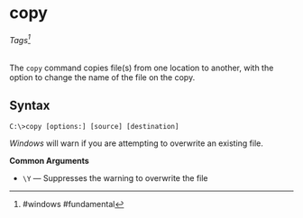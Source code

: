 # copy
###### Tags[^1]

The `copy` command copies file(s) from one location to another, with the option to change the name of the file on the copy. 

## Syntax

```
C:\>copy [options:] [source] [destination]
```

*Windows* will warn if you are attempting to overwrite an existing file. 

**Common Arguments**
- `\Y` &mdash; Suppresses the warning to overwrite the file


 [^1]: #windows #fundamental 

 